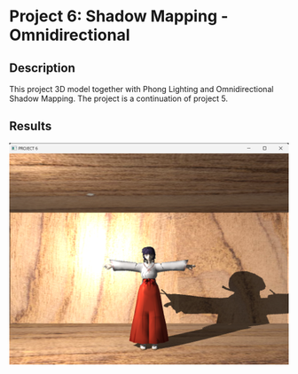 # Project 6: Shadow Mapping - Omnidirectional
## Description
This project 3D model together with Phong Lighting and Omnidirectional Shadow Mapping. The project is a continuation of project 5.

## Results
![](../../Resources/Images/proj6.png?raw=true)
